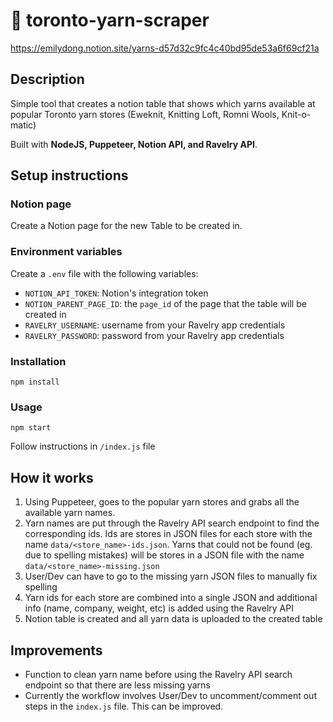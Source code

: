 # 🧶 toronto-yarn-scraper

https://emilydong.notion.site/yarns-d57d32c9fc4c40bd95de53a6f69cf21a

## Description

Simple tool that creates a notion table that shows which yarns available at popular Toronto yarn stores (Eweknit, Knitting Loft, Romni Wools, Knit-o-matic)

Built with **NodeJS, Puppeteer, Notion API, and Ravelry API**.

## Setup instructions

### Notion page

Create a Notion page for the new Table to be created in.

### Environment variables

Create a `.env` file with the following variables:

- `NOTION_API_TOKEN`: Notion's integration token
- `NOTION_PARENT_PAGE_ID`: the `page_id` of the page that the table will be created in
- `RAVELRY_USERNAME`: username from your Ravelry app credentials
- `RAVELRY_PASSWORD`: password from your Ravelry app credentials

### Installation

```
npm install
```

### Usage

```
npm start
```

Follow instructions in `/index.js` file

## How it works

1. Using Puppeteer, goes to the popular yarn stores and grabs all the available yarn names.
2. Yarn names are put through the Ravelry API search endpoint to find the corresponding ids. Ids are stores in JSON files for each store with the name `data/<store_name>-ids.json`. Yarns that could not be found (eg. due to spelling mistakes) will be stores in a JSON file with the name `data/<store_name>-missing.json`
3. User/Dev can have to go to the missing yarn JSON files to manually fix spelling
4. Yarn ids for each store are combined into a single JSON and additional info (name, company, weight, etc) is added using the Ravelry API
5. Notion table is created and all yarn data is uploaded to the created table

## Improvements

- Function to clean yarn name before using the Ravelry API search endpoint so that there are less missing yarns
- Currently the workflow involves User/Dev to uncomment/comment out steps in the `index.js` file. This can be improved.
